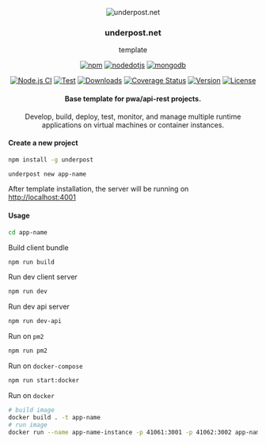 <p align="center">
  <img src="https://underpost.net/assets/splash/apple-touch-icon-precomposed.png" alt="underpost.net"/>
</p>

<div align="center">

### underpost.net

</div>

<div align="center">

template

</div>

<div align="center">

<a target="_top"  href='https://www.npmjs.com/package/npm/v/10.2.3' ><img alt='npm' src='https://img.shields.io/badge/npm v10.2.3-100000?style=flat&logo=npm&logoColor=white&labelColor=CB3837&color=727273'/></a> <a target="_top"  href='https://nodejs.org/download/release/v22.9.0/' ><img alt='nodedotjs' src='https://img.shields.io/badge/node v22.9.0-100000?style=flat&logo=nodedotjs&logoColor=white&labelColor=5FA04E&color=727273'/></a> <a target="_top"  href='https://pgp.mongodb.com/' ><img alt='mongodb' src='https://img.shields.io/badge/mongodb_server v7.0-100000?style=flat&logo=mongodb&logoColor=white&labelColor=47A248&color=727273'/></a>

</div>

<div align="center">

[![Node.js CI](https://github.com/underpostnet/engine/actions/workflows/docker-image.yml/badge.svg?branch=master)](https://github.com/underpostnet/engine/actions/workflows/docker-image.yml) [![Test](https://github.com/underpostnet/engine/actions/workflows/coverall.yml/badge.svg?branch=master)](https://github.com/underpostnet/engine/actions/workflows/coverall.yml) [![Downloads](https://img.shields.io/npm/dm/underpost.svg)](https://www.npmjs.com/package/underpost) [![Coverage Status](https://coveralls.io/repos/github/underpostnet/engine/badge.svg?branch=master)](https://coveralls.io/github/underpostnet/engine?branch=master) [![Version](https://img.shields.io/npm/v/underpost.svg)](https://www.npmjs.org/package/underpost) [![License](https://img.shields.io/npm/l/underpost.svg)](https://www.npmjs.com/package/underpost)

</div>

<div align="center">

#### Base template for pwa/api-rest projects.

Develop, build, deploy, test, monitor, and manage multiple runtime applications on virtual machines or container instances.

</div>

<!-- #### Optional version environments -->
<!-- https://kapasia-dev-ed.my.site.com/Badges4Me/s/ -->
<!-- https://simpleicons.org/ -->

#### Create a new project

```bash
npm install -g underpost
```

```bash
underpost new app-name
```

After template installation, the server will be running on [http://localhost:4001](http://localhost:4001)

#### Usage

```bash
cd app-name
```

Build client bundle

```bash
npm run build
```

Run dev client server

```bash
npm run dev
```

Run dev api server

```bash
npm run dev-api
```

Run on `pm2`

```bash
npm run pm2
```

Run on `docker-compose`

```bash
npm run start:docker
```

Run on `docker`

```bash
# build image
docker build . -t app-name
# run image
docker run --name app-name-instance -p 41061:3001 -p 41062:3002 app-name
```
